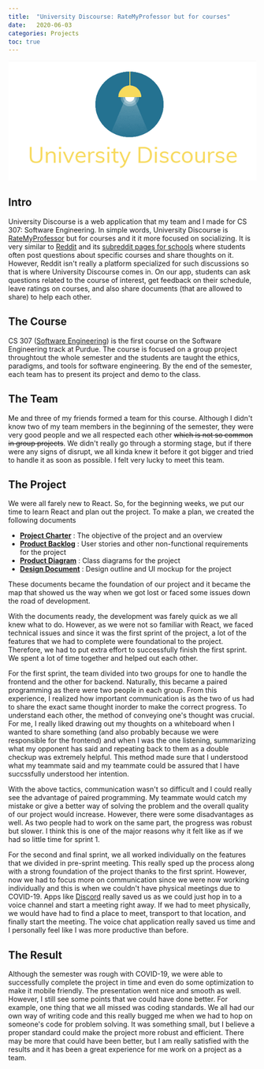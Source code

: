 ```yaml
---
title:  "University Discourse: RateMyProfessor but for courses"
date:   2020-06-03
categories: Projects
toc: true
---
```


![Logo of University Discourse](/assets/images/2020-06-03-unidiscourse-1.png)

## Intro
University Discourse is a web application that my team and I made for CS 307: Software Engineering. 
In simple words, University Discourse is [RateMyProfessor](https://www.ratemyprofessors.com/) but for courses and it it more focused on socializing.
It is very similar to [Reddit](https://www.reddit.com/) and its [subreddit pages for schools](https://www.reddit.com/r/Purdue) where students often post questions about specific courses and share thoughts on it.
However, Reddit isn't really a platform specialized for such discussions so that is where University Discourse comes in.
On our app, students can ask questions related to the course of interest, get feedback on their schedule, leave ratings on courses, and also share documents (that are allowed to share) to help each other.

## The Course
CS 307 ([Software Engineering](https://www.cs.purdue.edu/academic-programs/courses/canonical/cs307.html)) is the first course on the Software Engineering track at Purdue.
The course is focused on a group project throughtout the whole semester and the students are taught the ethics, paradigms, and tools for software engineering.
By the end of the semester, each team has to present its project and demo to the class.

## The Team
Me and three of my friends formed a team for this course.
Although I didn't know two of my team members in the beginning of the semester, they were very good people and we all respected each other ~~which is not so common in group projects~~.
We didn't really go through a storming stage, but if there were any signs of disrupt, we all kinda knew it before it got bigger and tried to handle it as soon as possible.
I felt very lucky to meet this team.

## The Project
We were all farely new to React.
So, for the beginning weeks, we put our time to learn React and plan out the project.
To make a plan, we created the following documents
- [**Project Charter**](https://docs.google.com/document/d/1w_wqxSdV_MFY5ShK7BXFbCEErl_yF5iwv2y3URtyj6s/edit?usp=sharing) :
The objective of the project and an overview
- [**Product Backlog**](https://docs.google.com/document/d/1dTiWeZW4-wXOd98x0d3Cq_AhV77XcjtQQRPVJfSBkbk/edit?usp=sharing) :
User stories and other non-functional requirements for the project
- [**Product Diagram**](https://drive.google.com/file/d/1JzpdPwYxc_OCWPtUCO8UQ2TmUFr2dk5m/view?usp=sharing) :
Class diagrams for the project
- [**Design Document**](https://docs.google.com/document/d/12clHAUDADNBd8R7AY7jp_aKVLlwBkSDRdhH47Z_61lA/edit?usp=sharing) :
Design outline and UI mockup for the project

These documents became the foundation of our project and it became the map that showed us the way when we got lost or faced some issues down the road of development.

With the documents ready, the development was farely quick as we all knew what to do.
However, as we were not so familiar with React, we faced technical issues and since it was the first sprint of the project, a lot of the features that we had to complete were foundational to the project.
Therefore, we had to put extra effort to successfully finish the first sprint.
We spent a lot of time together and helped out each other.

For the first sprint, the team divided into two groups for one to handle the frontend and the other for backend.
Naturally, this became a paired programming as there were two people in each group.
From this experience, I realized how important communication is as the two of us had to share the exact same thought inorder to make the correct progress.
To understand each other, the method of conveying one's thought was crucial.
For me, I really liked drawing out my thoughts on a whiteboard when I wanted to share something (and also probably because we were responsible for the frontend) and when I was the one listening, summarizing what my opponent has said and repeating back to them as a double checkup was extremely helpful.
This method made sure that I understood what my teammate said and my teammate could be assured that I have succssfully understood her intention.

With the above tactics, communication wasn't so difficult and I could really see the advantage of paired programming. 
My teammate would catch my mistake or give a better way of solving the problem and the overall quality of our project would increase. 
However, there were some disadvantages as well. 
As two people had to work on the same part, the progress was robust but slower. 
I think this is one of the major reasons why it felt like as if we had so little time for sprint 1.

For the second and final sprint, we all worked individually on the features that we divided in pre-sprint meeting.
This really sped up the process along with a strong foundation of the project thanks to the first sprint.
However, now we had to focus more on communication since we were now working individually and this is when we couldn't have physical meetings due to COVID-19.
Apps like [Discord](https://discord.com/) really saved us as we could just hop in to a voice channel and start a meeting right away.
If we had to meet physically, we would have had to find a place to meet, transport to that location, and finally start the meeting.
The voice chat application really saved us time and I personally feel like I was more productive than before.

## The Result
Although the semester was rough with COVID-19, we were able to successfully complete the project in time and even do some optimization to make it mobile friendly.
The presentation went nice and smooth as well.
However, I still see some points that we could have done better.
For example, one thing that we all missed was coding standards.
We all had our own way of writing code and this really bugged me when we had to hop on someone's code for problem solving.
It was something small, but I believe a proper standard could make the project more robust and efficient.
There may be more that could have been better, but I am really satisfied with the results and it has been a great experience for me work on a project as a team.